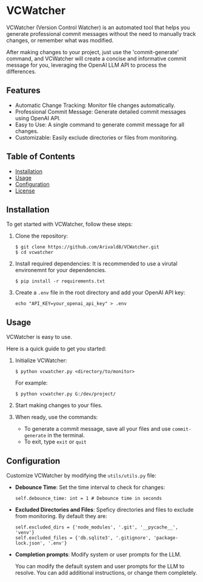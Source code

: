 # VCWatcher

VCWatcher (Version Control Watcher) is an automated tool that helps you generate professional commit messages without the need to manually track changes, or remember what was modified. 

After making changes to your project, just use the 'commit-generate' command, and VCWatcher will create a concise and informative commit message for you, leveraging the OpenAI LLM API to process the differences.

## Features
- Automatic Change Tracking: Monitor file changes automatically.
- Professional Commit Message: Generate detailed commit messages using OpenAI API.
- Easy to Use: A single command to generate commit message for all changes.
- Customizable: Easily exclude directories or files from monitoring.

## Table of Contents
- [Installation]()
- [Usage]()
- [Configuration]()
- [License]()

## Installation

To get started with VCWatcher, follow these steps:

1. Clone the repository:
    ```
    $ git clone https://github.com/Arivald8/VCWatcher.git
    $ cd vcwatcher
    ```

2. Install required dependencies:
    It is recommended to use a virutal environemnt for your dependencies.
    ```
    $ pip install -r requirements.txt
    ```

3. Create a `.env` file in the root directory and add your OpenAI API key:
    ```
    echo "API_KEY=your_openai_api_key" > .env
    ```

## Usage
VCWatcher is easy to use. 

Here is a quick guide to get you started:

1. Initialize VCWatcher:
    ```
    $ python vcwatcher.py <directory/to/monitor>
    ```
    For example:
    ```
    $ python vcwatcher.py G:/dev/project/
    ```

2. Start making changes to your files.

3. When ready, use the commands:
    - To generate a commit message, save all your files and use `commit-generate` in the terminal.
    - To exit, type `exit` or `quit`


## Configuration
Customize VCWatcher by modifying the `utils/utils.py` file:

- **Debounce Time**: Set the time interval to check for changes:
    ```
    self.debounce_time: int = 1 # Debounce time in seconds
    ```

- **Excluded Directories and Files**: Speficy directories and files to exclude from monitoring. By default they are:
    ```
    self.excluded_dirs = {'node_modules', '.git', '__pycache__', 'venv'}
    self.excluded_files = {'db.sqlite3', '.gitignore', 'package-lock.json', '.env'}
    ```

- **Completion prompts**: Modify system or user prompts for the LLM.

    You can modify the default system and user prompts for the LLM to resolve. You can add additional instructions, or change them completely.

